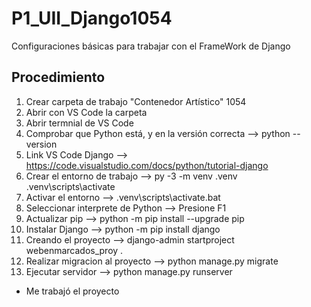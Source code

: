# P1_UII_Django1054
Configuraciones básicas para trabajar con el FrameWork de Django
## Procedimiento
1. Crear carpeta de trabajo "Contenedor Artístico" 1054
2. Abrir con VS Code la carpeta
3. Abrir termnial de VS Code
4. Comprobar que Python está, y en la versión correcta --> python --version
5. Link VS Code Django --> https://code.visualstudio.com/docs/python/tutorial-django
6. Crear el entorno de trabajo --> py -3 -m venv .venv .venv\scripts\activate
7. Activar el entorno --> .venv\scripts\activate.bat
8. Seleccionar interprete de Python --> Presione F1
9. Actualizar pip --> python -m pip install --upgrade pip
10. Instalar Django --> python -m pip install django
11. Creando el proyecto --> django-admin startproject webenmarcados_proy .
12. Realizar migracion al proyecto --> python manage.py migrate
13. Ejecutar servidor --> python manage.py runserver
- Me trabajó el proyecto

